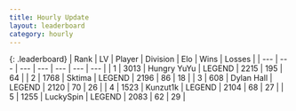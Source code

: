 ```yaml
---
title: Hourly Update
layout: leaderboard
category: hourly
---
```


{: .leaderboard}
| Rank | LV | Player | Division | Elo | Wins | Losses |
| --- | --- | --- | --- | --- | --- | --- |
| <span data-change="0">1</span> | 3013 | <span title="ID: 164871">Hungry YuYu</span> | LEGEND | <span data-change="0">2215</span> | <span data-change="0">195</span> | <span data-change="0">64</span> |
| <span data-change="0">2</span> | 1768 | <span title="ID: 353063">Sktima</span> | LEGEND | <span data-change="12">2196</span> | <span data-change="4">86</span> | <span data-change="1">18</span> |
| <span data-change="0">3</span> | 608 | <span title="ID: 174294">Dylan Hall</span> | LEGEND | <span data-change="-8">2120</span> | <span data-change="0">70</span> | <span data-change="1">26</span> |
| <span data-change="0">4</span> | 1523 | <span title="ID: 392407">Kunzut1k</span> | LEGEND | <span data-change="0">2104</span> | <span data-change="0">68</span> | <span data-change="0">27</span> |
| <span data-change="0">5</span> | 1255 | <span title="ID: 498412">LuckySpin</span> | LEGEND | <span data-change="0">2083</span> | <span data-change="0">62</span> | <span data-change="0">29</span> |